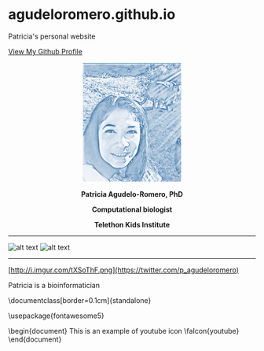 # agudeloromero.github.io
Patricia's personal website

[View My Github Profile](https://github.com/agudeloromero)



<p align="center">
  <img width="200" src="Patricia_photo_blue.jpg" alt="Material Bread logo">
</p>

<p align="center"> <strong> Patricia Agudelo-Romero, PhD </strong></p>
 
<p align="center"> <strong> Computational biologist </strong></p>

<p align="center"> <strong> Telethon Kids Institute </strong></p>

***

![alt text][1.1]
![alt text][2.1]

[1.1]: http://i.imgur.com/tXSoThF.png (twitter icon with padding)
[2.1]: http://i.imgur.com/0o48UoR.png (github icon with padding)

[1]: https://twitter.com/p_agudeloromero
[2]: https://github.com/agudeloromero

***
[http://i.imgur.com/tXSoThF.png](https://twitter.com/p_agudeloromero)


Patricia is a bioinformatician



\documentclass[border=0.1cm]{standalone}
 
\usepackage{fontawesome5}
 
\begin{document}
    This is an example of 
    youtube icon \faIcon{youtube} 
\end{document}
